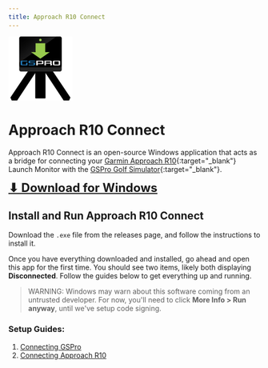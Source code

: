 ```yaml
---
title: Approach R10 Connect
---
```


<img src="./images/icon_1024.png" height="128" />

# Approach R10 Connect

Approach R10 Connect is an open-source Windows application that acts as a bridge for connecting your [Garmin Approach R10](https://www.garmin.com/en-US/p/695391){:target="\_blank"} Launch Monitor with the [GSPro Golf Simulator](https://gsprogolf.com/){:target="\_blank"}.

<a
style="font-size:1.5rem;font-weight:bold;"
href="https://github.com/dudewheresmycode/gspro-openconnect-approach-r10/releases"
target="\_blank"> ⬇ Download for Windows</a>

## Install and Run Approach R10 Connect

Download the `.exe` file from the releases page, and follow the instructions to install it.

Once you have everything downloaded and installed, go ahead and open this app for the first time. You should see two items, likely both displaying **Disconnected**. Follow the guides below to get everything up and running.

> WARNING: Windows may warn about this software coming from an untrusted developer. For now, you'll need to click **More Info > Run anyway**, until we've setup code signing.

### Setup Guides:

1. [Connecting GSPro](./connect-gspro)
2. [Connecting Approach R10](./connect-approach-r10)
